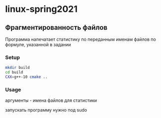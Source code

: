 # linux-spring2021

## Фрагментированность файлов 

Программа напечатает статистику по переданным именам 
файлов по формуле, указанной в задании
### Setup
```bash
mkdir build
cd build
CXX=g++-10 cmake ..
```
### Usage
 аргументы - имена файлов для статистики
 
запускать программу нужно под sudo